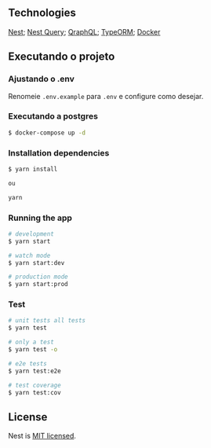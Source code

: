 ## Technologies

[Nest](https://github.com/nestjs/nest);
[Nest Query](https://doug-martin.github.io/nestjs-query/);
[QraphQL](https://graphql.org/);
[TypeORM](https://typeorm.io/);
[Docker](https://www.docker.com/)

## Executando o projeto

### Ajustando o .env

Renomeie `.env.example` para `.env` e configure como desejar.

### Executando a postgres

```bash
$ docker-compose up -d
```

### Installation dependencies

```bash
$ yarn install

ou

yarn
```

### Running the app

```bash
# development
$ yarn start

# watch mode
$ yarn start:dev

# production mode
$ yarn start:prod
```

### Test

```bash
# unit tests all tests
$ yarn test

# only a test
$ yarn test -o

# e2e tests
$ yarn test:e2e

# test coverage
$ yarn test:cov
```

## License

Nest is [MIT licensed](LICENSE).
